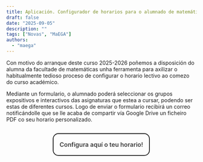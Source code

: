 ```yaml
---
title: Aplicación. Configurador de horarios para o alumnado de matemáticas da USC
draft: false
date: "2025-09-05"
description: ""
tags: ["Novas", "MaEGA"]
authors:
  - "maega"
---
```


Con motivo do arranque deste curso 2025-2026 poñemos a disposición do alumna da facultade de matemáticas unha ferramenta para axilizar o habitualmente tedioso proceso de configurar o horario lectivo ao comezo do curso académico.

Mediante un formulario, o alumnado poderá seleccionar os grupos expositivos e interactivos das asignaturas que estea a cursar, podendo ser estas de diferentes cursos. Logo de enviar o formulario recibirá un correo notificándolle que se lle acaba de compartir vía Google Drive un ficheiro PDF co seu horario personalizado.

<!-- <iframe
  src="https://forms.gle/TPJx94Dg6L1fUVgeA"
  height="620"
  width="569">
</iframe> -->

<div class="center-cbtn">
  <cbutton>Configura aquí o teu horario!</cbutton>
</div>

<style>
.center-cbtn {
  display: flex;
  justify-content: center;
  margin: 2em 0;
}

cbutton {
 appearance: none;
 background-color: transparent;
 border: 0.125em solid #1A1A1A;
 border-radius: 0.9375em;
 box-sizing: border-box;
 color: #3B3B3B;
 cursor: pointer;
 display: inline-flex; /* Cambiado a inline-flex */
 align-items: center;  /* Centrado vertical */
 justify-content: center;
 font-size: 16px;
 font-weight: 600;
 line-height: normal;
 margin: 0;
 min-height: 3.75em;
 min-width: 0;
 outline: none;
 padding: .25em 1em;
 text-align: center;
 text-decoration: none;
 transition: all 300ms cubic-bezier(.23, 1, 0.32, 1);
 user-select: none;
 -webkit-user-select: none;
 touch-action: manipulation;
 will-change: transform;
}

cbutton:disabled {
 pointer-events: none;
}

cbutton:hover {
 color: #fff;
 background-color: #1A1A1A;
 box-shadow: rgba(0, 0, 0, 0.25) 0 8px 15px;
 transform: translateY(-2px);
}

cbutton:active {
 box-shadow: none;
 transform: translateY(0);
}
</style>

<script>
document.addEventListener('DOMContentLoaded', function() {
  const btn = document.querySelector('cbutton');
  if (btn) {
    btn.addEventListener('click', function() {
      window.open('https://forms.gle/TPJx94Dg6L1fUVgeA', '_blank');
    });
  }
});
</script>